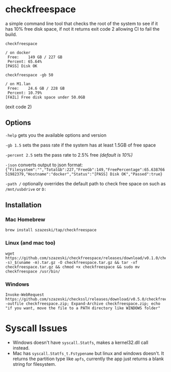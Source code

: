 # checkfreespace
a simple command line tool that checks the root of the system to see if it has 10% free disk space, if not it returns exit code 2 allowing CI to fail the build.

`checkfreespace`
```
/ on docker
 Free:    149 GB / 227 GB
 Percent: 65.64%
[PASS] Disk OK
```

`checkfreespace -gb 50`
```
/ on M1.lan
 Free:    24.6 GB / 228 GB
 Percent: 10.79%
[FAIL] Free disk space under 50.0GB
```
(exit code 2)

## Options

 `-help` gets you the available options and version

 `-gb 1.5` sets the pass rate if the system has at least 1.5GB of free space

 `-percent 2.5` sets the pass rate to 2.5% free *(default is 10%)*

 `-json` converts output to json format:
`{"Filesystem":"","TotalGb":227,"FreeGb":149,"FreePercentage":65.63876651982379,"Hostname":"docker","Status":"[PASS] Disk OK","Passed":true}`

 `-path /` optionally overrides the default path to check free space on such as `/mnt/usbdrive` or `D:`

## Installation

### Mac Homebrew

`brew install szazeski/tap/checkfreespace`

### Linux (and mac too)

```
wget https://github.com/szazeski/checkfreespace/releases/download/v0.1.0/checkfreespace_1.0.2_$(uname -s)_$(uname -m).tar.gz -O checkfreespace.tar.gz && tar -xf checkfreespace.tar.gz && chmod +x checkfreespace && sudo mv checkfreespace /usr/bin/
```

### Windows

```
Invoke-WebRequest https://github.com/szazeski/checkssl/releases/download/v0.5.0/checkfreespace_1.0.2_Windows_x86_64.zip -outfile checkfreespace.zip; Expand-Archive checkfreespace.zip; echo "if you want, move the file to a PATH directory like WINDOWS folder"
```

# Syscall Issues
- Windows doesn't have `syscall.Statfs`, makes a kernel32.dll call instead.
- Mac has `syscall.Statfs_t.Fstypename` but linux and windows doesn't. It returns the partition type like `apfs`, currently the app just returns a blank string for filesystem.
